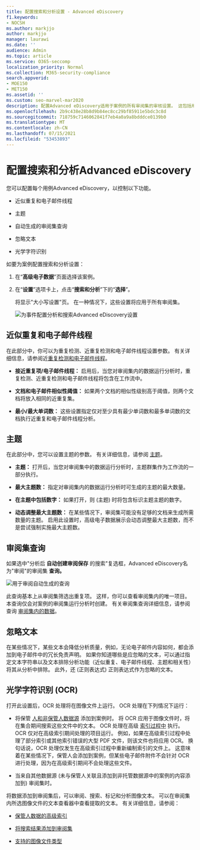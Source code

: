 ```yaml
---
title: 配置搜索和分析设置 - Advanced eDiscovery
f1.keywords:
- NOCSH
ms.author: markjjo
author: markjjo
manager: laurawi
ms.date: ''
audience: Admin
ms.topic: article
ms.service: O365-seccomp
localization_priority: Normal
ms.collection: M365-security-compliance
search.appverid:
- MOE150
- MET150
ms.assetid: ''
ms.custom: seo-marvel-mar2020
description: 配置Advanced eDiscovery适用于案例的所有审阅集的审核设置。 这包括用于分析和光学字符识别的设置。
ms.openlocfilehash: 2b9c438e28b8d9b84ec8cc29bf85911e5bdc3c8d
ms.sourcegitcommit: 718759c7146062841f7eb4a0a9a8bdddce0139b0
ms.translationtype: MT
ms.contentlocale: zh-CN
ms.lasthandoff: 07/15/2021
ms.locfileid: "53453893"
---
```

# <a name="configure-search-and-analytics-settings-in-advanced-ediscovery"></a>配置搜索和分析Advanced eDiscovery

您可以配置每个用例Advanced eDiscovery，以控制以下功能。

- 近似重复和电子邮件线程

- 主题

- 自动生成的审阅集查询

- 忽略文本

- 光学字符识别

如要为案例配置搜索和分析设置：

1. 在“**高级电子数据**”页面选择该案例。

2. 在“**设置**”选项卡上，点击“**搜索和分析**”下的“**选择**”。

   将显示"大小写设置"页。 在一种情况下，这些设置将应用于所有审阅集。

   ![为事件配置分析和搜索Advanced eDiscovery设置](../media/AeDCaseSettings.png)

## <a name="near-duplicates-and-email-threading"></a>近似重复和电子邮件线程

在此部分中，你可以为重复检测、近重复检测和电子邮件线程设置参数。 有关详细信息，请参阅近[重复检测和](near-duplicate-detection-in-advanced-ediscovery.md)[电子邮件线程](email-threading-in-advanced-ediscovery.md)。

- **接近重复项/电子邮件线程：** 启用后，当您对审阅集内的数据运行分析时，重复检测、近重复检测和电子邮件线程将包含在工作流中。

- **文档和电子邮件相似性阈值：** 如果两个文档的相似性级别高于阈值，则两个文档将放入相同的近重复集。

- **最小/最大单词数：** 这些设置指定仅对至少具有最少单词数和最多单词数的文档执行近重复和电子邮件线程分析。

## <a name="themes"></a>主题

在此部分中，您可以设置主题的参数。 有关详细信息，请参阅 [主题](themes-in-advanced-ediscovery.md)。

- **主题：** 打开后，当您对审阅集中的数据运行分析时，主题群集作为工作流的一部分执行。

- **最大主题数：** 指定对审阅集内的数据运行分析时可生成的主题的最大数量。

- **在主题中包括数字：** 如果打开，则 (主题) 时将包含标识主题主题的数字。 

- **动态调整最大主题数：** 在某些情况下，审阅集可能没有足够的文档来生成所需数量的主题。 启用此设置时，高级电子数据展示会动态调整最大主题数，而不是尝试强制实施最大主题数。

## <a name="review-set-query"></a>审阅集查询

如果选中"分析后 **自动创建审阅保存** 的搜索"复选框，Advanced eDiscovery名为"审阅"的审阅集 **查询。** 

![用于审阅自动生成的查询](../media/AeDForReviewQuery.png)

此查询基本上从审阅集筛选出重复项。 这样，你可以查看审阅集内的唯一项目。 本查询仅会对案例的审阅集运行分析时创建。 有关审阅集查询详细信息，请参阅查询 [审阅集内的数据](review-set-search.md)。

## <a name="ignore-text"></a>忽略文本

在某些情况下，某些文本会降低分析质量，例如，无论电子邮件内容如何，都会添加到电子邮件中的冗长免责声明。 如果你知道哪些是应忽略的文本，可以通过指定文本字符串以及文本排除分析功能（近似重复、电子邮件线程、主题和相关性）将其从分析中排除。 此外，还 (正则表达式) 正则表达式作为忽略的文本。

## <a name="optical-character-recognition-ocr"></a>光学字符识别 (OCR)

打开此设置后，OCR 处理将在图像文件上运行。 OCR 处理在下列情况下运行：

- 将保管 [人和非保管人数据源](non-custodial-data-sources.md) 添加到案例时。 将 OCR 应用于图像文件时，将在集合期间搜索这些文件中的文本。 OCR 处理在高级 [索引过程中](indexing-custodian-data.md) 执行。 OCR 仅对在高级索引期间处理的项目运行。 例如，如果在高级索引过程中处理了部分索引或其他索引错误的大型 PDF 文件，则该文件也将应用 OCR。 换句话说，OCR 处理仅发生在高级索引过程中重新编制索引的文件上。 这意味着在某些情况下，保管人会添加到案例，但某些电子邮件附件不会针对 OCR 进行处理，因为在高级索引期间不会处理这些文件。

- 当来自其他数据源 (未与保管人关联且添加到非托管数据源中的案例的内容添加到) 审阅集时。

将数据添加到审阅集后，可以审阅、搜索、标记和分析图像文本。 可以在审阅集内所选图像文件的文本查看器中查看提取的文本。 有关详细信息，请参阅：

- [保管人数据的高级索引](indexing-custodian-data.md)

- [将搜索结果添加到审阅集](add-data-to-review-set.md#optical-character-recognition)

- [支持的图像文件类型](supported-filetypes-ediscovery20.md#image)
